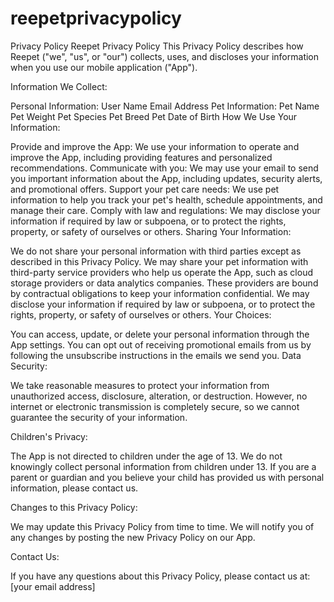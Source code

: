 # reepetprivacypolicy
Privacy Policy
Reepet Privacy Policy
This Privacy Policy describes how Reepet ("we", "us", or "our") collects, uses, and discloses your information when you use our mobile application ("App").

Information We Collect:

Personal Information:
User Name
Email Address
Pet Information:
Pet Name
Pet Weight
Pet Species
Pet Breed
Pet Date of Birth
How We Use Your Information:

Provide and improve the App: We use your information to operate and improve the App, including providing features and personalized recommendations.
Communicate with you: We may use your email to send you important information about the App, including updates, security alerts, and promotional offers.
Support your pet care needs: We use pet information to help you track your pet's health, schedule appointments, and manage their care.
Comply with law and regulations: We may disclose your information if required by law or subpoena, or to protect the rights, property, or safety of ourselves or others.
Sharing Your Information:

We do not share your personal information with third parties except as described in this Privacy Policy.
We may share your pet information with third-party service providers who help us operate the App, such as cloud storage providers or data analytics companies. These providers are bound by contractual obligations to keep your information confidential.
We may disclose your information if required by law or subpoena, or to protect the rights, property, or safety of ourselves or others.
Your Choices:

You can access, update, or delete your personal information through the App settings.
You can opt out of receiving promotional emails from us by following the unsubscribe instructions in the emails we send you.
Data Security:

We take reasonable measures to protect your information from unauthorized access, disclosure, alteration, or destruction. However, no internet or electronic transmission is completely secure, so we cannot guarantee the security of your information.

Children's Privacy:

The App is not directed to children under the age of 13. We do not knowingly collect personal information from children under 13. If you are a parent or guardian and you believe your child has provided us with personal information, please contact us.

Changes to this Privacy Policy:

We may update this Privacy Policy from time to time. We will notify you of any changes by posting the new Privacy Policy on our App.

Contact Us:

If you have any questions about this Privacy Policy, please contact us at: [your email address]
